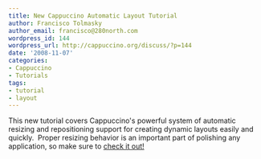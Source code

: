 ```yaml
---
title: New Cappuccino Automatic Layout Tutorial
author: Francisco Tolmasky
author_email: francisco@280north.com
wordpress_id: 144
wordpress_url: http://cappuccino.org/discuss/?p=144
date: '2008-11-07'
categories:
- Cappuccino
- Tutorials
tags:
- tutorial
- layout
---
```



This new tutorial covers&nbsp;Cappuccino's powerful system of automatic resizing and repositioning support for creating dynamic layouts easily and quickly. &nbsp;Proper resizing behavior is an important part of polishing any application, so make sure to [check it out!](http://www.cappuccino-project.org/learn/tutorials/automatic-layout)




